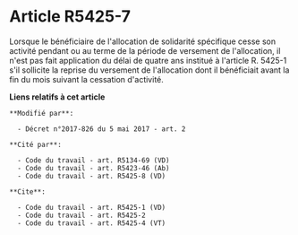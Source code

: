 # Article R5425-7

Lorsque le bénéficiaire de l'allocation de solidarité spécifique cesse son activité pendant ou au terme de la période de
versement de l'allocation, il n'est pas fait application du délai de quatre ans institué à l'article R. 5425-1 s'il sollicite
la reprise du versement de l'allocation dont il bénéficiait avant la fin du mois suivant la cessation d'activité.

**Liens relatifs à cet article**

	**Modifié par**:

	  - Décret n°2017-826 du 5 mai 2017 - art. 2

	**Cité par**:

	  - Code du travail - art. R5134-69 (VD)
	  - Code du travail - art. R5423-46 (Ab)
	  - Code du travail - art. R5425-8 (VD)

	**Cite**:

	  - Code du travail - art. R5425-1 (VD)
	  - Code du travail - art. R5425-2
	  - Code du travail - art. R5425-4 (VT)
